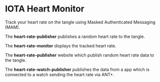 # IOTA Heart Monitor

Track your heart rate on the tangle using Masked Authenticated Messaging (MAM).

The __heart-rate-publisher__ publishes a random heart rate to the tangle.

The __heart-rate-monitor__ displays the tracked heart rate.

The __heart-rate-publisher__ website which publish random heart rate data to the tangle.

The __heart-rate-watch-publisher__ publishes the data from a app which is connected to a watch sending the heart rate via ANT+.
